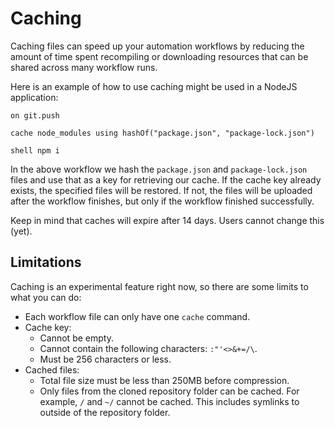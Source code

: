 # Caching

Caching files can speed up your automation workflows by reducing the amount of time spent recompiling
or downloading resources that can be shared across many workflow runs.

Here is an example of how to use caching might be used in a NodeJS application:

```
on git.push

cache node_modules using hashOf("package.json", "package-lock.json")

shell npm i
```

In the above workflow we hash the `package.json` and `package-lock.json` files and use that as a
key for retrieving our cache. If the cache key already exists, the specified files will be restored.
If not, the files will be uploaded after the workflow finishes, but only if the workflow finished
successfully.

Keep in mind that caches will expire after 14 days. Users cannot change this (yet).

## Limitations

Caching is an experimental feature right now, so there are some limits to what you can do:

* Each workflow file can only have one `cache` command.
* Cache key:
  * Cannot be empty.
  * Cannot contain the following characters: `:"'<>&+=/\`.
  * Must be 256 characters or less.
* Cached files:
  * Total file size must be less than 250MB before compression.
  * Only files from the cloned repository folder can be cached. For example, `/` and `~/` cannot be cached. This includes symlinks to outside of the repository folder.
